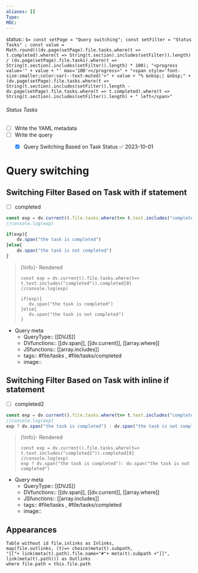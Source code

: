 ```yaml
---
aliases: []
Type: 
MOC:
---
```


status::  `$= const setPage = "Query switching"; const setFilter = "Status Tasks" ; const value = Math.round(((dv.page(setPage).file.tasks.where(t => t.completed).where(t => String(t.section).includes(setFilter)).length) / (dv.page(setPage).file.tasks).where(t => String(t.section).includes(setFilter)).length) * 100); "<progress value='" + value + "' max='100'></progress>" + "<span style='font-size:smaller;color:var(--text-muted)'>" + value + "% &nbsp;| &nbsp;" + (dv.page(setPage).file.tasks.where(t => String(t.section).includes(setFilter)).length - dv.page(setPage).file.tasks.where(t => t.completed).where(t => String(t.section).includes(setFilter)).length) + " left</span>" `

###### Status Tasks
- [ ] Write the YAML metadata
- [ ] Write the query
    - [x] Query Switching Based on Task Status ✅ 2023-10-01


# Query switching

## Switching Filter Based on Task with if statement

- [ ] completed

```js 
const exp = dv.current().file.tasks.where(t=> t.text.includes("completed")).completed[0]
//console.log(exp)

if(exp){
    dv.span("the task is completed")
}else{
    dv.span("the task is not completed")
}
```

>[!info]- Rendered
>```dataviewjs
>const exp = dv.current().file.tasks.where(t=> t.text.includes("completed")).completed[0]
>//console.log(exp)
>
>if(exp){
>    dv.span("the task is completed")
>}else{
>    dv.span("the task is not completed")
>}
>```


- Query meta
    - QueryType:: [[DVJS]]
    - DVfunctions:: [[dv.span]], [[dv.current]], [[array.where]]
    - JSfunctions:: [[array.includes]]
    - tags:: #file/tasks , #file/tasks/completed
    - image:: 


## Switching Filter Based on Task with inline if statement

- [ ] completed2

```js
const exp = dv.current().file.tasks.where(t=> t.text.includes("completed2")).completed[0]
//console.log(exp)
exp ? dv.span("the task is completed") : dv.span("the task is not completed")
```

>[!info]- Rendered
>```dataviewjs
>const exp = dv.current().file.tasks.where(t=> t.text.includes("completed2")).completed[0]
>//console.log(exp)
>exp ? dv.span("the task is completed"): dv.span("the task is not completed")
>```


- Query meta
    - QueryType:: [[DVJS]]
    - DVfunctions:: [[dv.span]], [[dv.current]], [[array.where]]
    - JSfunctions:: [[array.includes]]
    - tags:: #file/tasks , #file/tasks/completed
    - image:: 



## Appearances

```dataview
Table without id file.inlinks as Inlinks, 
map(file.outlinks, (t)=> choice(meta(t).subpath, 
"[["+ link(meta(t).path).file.name+"#"+ meta(t).subpath +"]]", 
link(meta(t).path))) as Outlinks
where file.path = this.file.path
```




